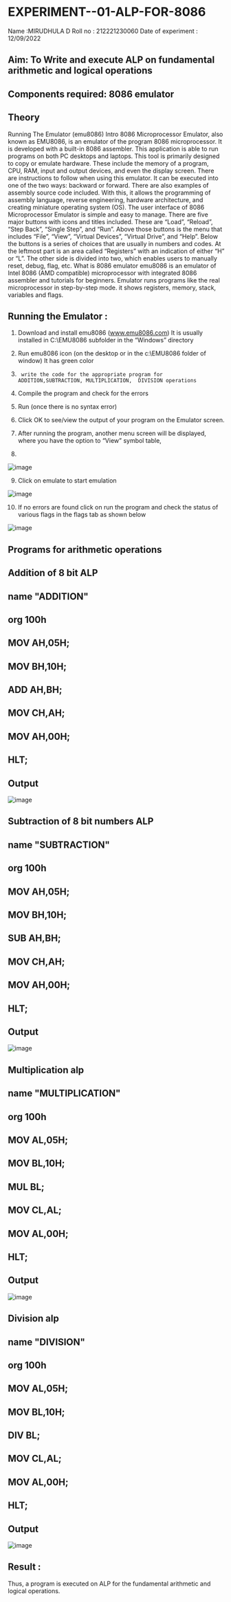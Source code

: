 # EXPERIMENT--01-ALP-FOR-8086
Name :MIRUDHULA D
Roll no : 212221230060
Date of experiment : 12/09/2022





## Aim: To Write and execute ALP on fundamental arithmetic and logical operations
## Components required: 8086  emulator 
## Theory 
Running The Emulator (emu8086) Intro 8086 Microprocessor Emulator, also known as EMU8086, is an emulator of the program 8086 microprocessor. It is developed with a built-in 8086 assembler. This application is able to run programs on both PC desktops and laptops. This tool is primarily designed to copy or emulate hardware. These include the memory of a program, CPU, RAM, input and output devices, and even the display screen. There are instructions to follow when using this emulator. It can be executed into one of the two ways: backward or forward. There are also examples of assembly source code included. With this, it allows the programming of assembly language, reverse engineering, hardware architecture, and creating miniature operating system (OS). The user interface of 8086 Microprocessor Emulator is simple and easy to manage. There are five major buttons with icons and titles included. These are “Load”, “Reload”, “Step Back”, “Single Step”, and “Run”. Above those buttons is the menu that includes “File”, “View”, “Virtual Devices”, “Virtual Drive”, and “Help”. Below the buttons is a series of choices that are usually in numbers and codes. At the leftmost part is an area called “Registers” with an indication of either “H” or “L”. The other side is divided into two, which enables users to manually reset, debug, flag, etc. What is 8086 emulator emu8086 is an emulator of Intel 8086 (AMD compatible) microprocessor with integrated 8086 assembler and tutorials for beginners. Emulator runs programs like the real microprocessor in step-by-step mode. it shows registers, memory, stack, variables and flags.


 ## Running the Emulator :
1.	Download and install emu8086 (www.emu8086.com) It is usually installed in C:\EMU8086 subfolder in the “Windows” directory
2.	  Run  emu8086 icon (on the desktop or in the c:\EMU8086 folder of window) It has green color 
 
 
3.		write the code for the appropriate program for ADDITION,SUBTRACTION, MULTIPLICATION,  DIVISION operations 

4.	 Compile the program and check for the errors 
5.	Run (once there is no syntax error) 

6.	Click OK to see/view the output of your program on the Emulator screen. 


7.	After running the program, another menu screen will be displayed, where you have the option to “View” symbol table,
8.	 


![image](https://user-images.githubusercontent.com/36288975/189273263-d65baae9-4b8f-4723-afb3-c0ffa4052b04.png)











9.	Click on emulate to start emulation 








![image](https://user-images.githubusercontent.com/36288975/189273273-9bb36ec1-e2e8-4892-8d35-37707332bfdc.png)








10.	If no errors are found click on run the program and check the status of various flags in the flags tab as shown below 






![image](https://user-images.githubusercontent.com/36288975/189273277-113a2a33-4a40-4ff8-95a5-ecd3a1f504fe.png)







## Programs for arithmetic  operations

## Addition  of 8 bit ALP 

## name "ADDITION"
## org 100h
## MOV AH,05H;
## MOV BH,10H;
## ADD AH,BH;
## MOV CH,AH;
## MOV AH,00H;
## HLT;



## Output  
![image](https://user-images.githubusercontent.com/94828147/189710042-4ab46aca-ef2f-4157-8250-0ecc664d4fbe.png)

 
## Subtraction   of 8 bit numbers  ALP 
 ## name "SUBTRACTION"
 ## org 100h
## MOV AH,05H;
## MOV BH,10H;
## SUB AH,BH;
## MOV CH,AH;
## MOV AH,00H;
## HLT;
## Output  
![image](https://user-images.githubusercontent.com/94828147/189710170-f3e5e1a0-bf13-4c49-9042-f1f22d609d5c.png)

## Multiplication alp 

## name "MULTIPLICATION"
## org 100h
## MOV AL,05H;
## MOV BL,10H;
## MUL BL;
## MOV CL,AL;
## MOV AL,00H;
## HLT;

 ## Output  
 ![image](https://user-images.githubusercontent.com/94828147/189710279-033fe63d-6495-457b-828f-ed6d79fa556f.png)



## Division alp 

## name "DIVISION"
## org 100h
## MOV AL,05H;
## MOV BL,10H;
## DIV BL;
## MOV CL,AL;
## MOV AL,00H;
## HLT;

## Output  
![image](https://user-images.githubusercontent.com/94828147/189710356-b669484a-7260-4195-a973-83a6842acbf4.png)



## Result :
 Thus, a program is executed on ALP for the fundamental arithmetic and logical operations.








